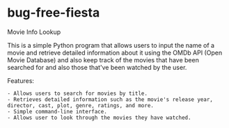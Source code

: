 # bug-free-fiesta

Movie Info Lookup

This is a simple Python program that allows users to input the name of a movie and retrieve detailed information about it using the OMDb API (Open Movie Database) and also keep track of the movies that have been searched for and also those that've been watched by the user.

Features:

    - Allows users to search for movies by title.
    - Retrieves detailed information such as the movie's release year, director, cast, plot, genre, ratings, and more.
    - Simple command-line interface.
    - Allows user to look through the movies they have watched.
    
    
